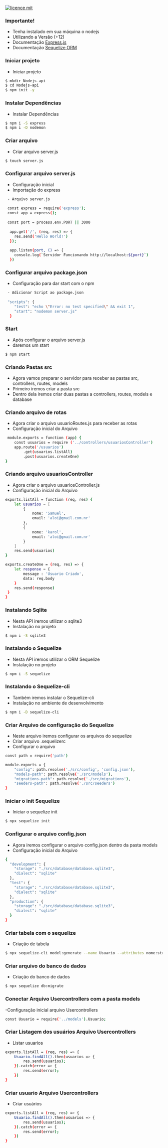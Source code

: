 
[![licence mit](https://img.shields.io/badge/licence-MIT-blue.svg)](https://github.com/samuelikz/Nodejs-Api/blob/master/LICENSE)

### Importante!

 - Tenha instalado em sua máquina o nodejs
 - Utilizando a Versão (+12)
 - Documentação [Express.js](https://expressjs.com/)
 - Documentação [Sequelize ORM](https://sequelize.org/master/index.html)
 
 ### Iniciar projeto
 - Iniciar projeto
 
```sh
$ mkdir Nodejs-api
$ cd Nodejs-api
$ npm init -y
```
### Instalar Dependências 
 - Instalar Dependências
 
 ```sh
 $ npm i -S express
 $ npm i -D nodemon
```
### Criar arquivo 
- Criar arquivo server.js

```sh
$ touch server.js
```

### Configurar arquivo server.js
- Configuração inicial
- Importação do express

```sh
 - Arquivo server.js
 
 const express = require('express');
 const app = express();
 
 const port = process.env.PORT || 3000
 
  app.get('/', (req, res) => {
    res.send('Hello World!')
  });
  
  app.listen(port, () => {
    console.log(`Servidor Funcionando http://localhost:${port}`)
  })
```
### Configurar arquivo package.json
- Configuração para dar start com o npm

```sh
 - Adicionar Script ao package.json
 
 "scripts": {
    "test": "echo \"Error: no test specified\" && exit 1",
    "start": "nodemon server.js"
  }
```
### Start  
- Após configurar o arquivo server.js
- daremos um start

```sh
$ npm start
```
### Criando Pastas src  
- Agora vamos preparar o servidor para receber as pastas src, controllers, routes, models
- Primeiro iremos criar a pasta src
- Dentro dela iremos criar duas pastas a controllers, routes, models e database

### Criando arquivo de rotas 
- Agora criar o arquivo usuarioRoutes.js para receber as rotas
- Configuração inicial do Arquivo

```sh
 module.exports = function (app) {
    const usuarios = require ('../controllers/usuariosController')
    app.route('/usuarios')
        .get(usuarios.listAll)
        .post(usuarios.createOne)
}
```
### Criando arquivo usuariosController 
- Agora criar o arquivo usuariosController.js
- Configuração inicial do Arquivo

```sh
exports.listAll = function (req, res) {
    let usuarios = [
        {
            nome: 'Samuel',
            email: 'aloi@gmail.com.nr'
        },
        {
            nome: 'karol',
            email: 'aloi@gmail.com.nr'
        }
    ]
    res.send(usuarios)
}

exports.createOne = (req, res) => {
    let response = {
        message : 'Usuario Criado',
        data: req.body
    }
    res.send(response)
 }
}
```
### Instalando Sqlite
- Nesta API iremos utilizar o sqlite3
- Instalação no projeto

```sh
$ npm i -S sqlite3
```
### Instalando o Sequelize
- Nesta API iremos utilizar o ORM Sequelize
- Instalação no projeto

```sh
$ npm i -S sequelize
```
### Instalando o Sequelize-cli
- Também iremos instalar o Sequelize-cli
- Instalação no ambiente de desenvolvimento

```sh
$ npm i -D sequelize-cli
```
### Criar Arquivo de configuração do Sequelize
- Neste arquivo iremos configurar os arquivos do sequelize
- Criar arquivo .sequelizerc
- Configurar o arquivo

```sh
const path = require('path')

module.exports = {
    "config": path.resolve('./src/config', 'config.json'),
    "models-path": path.resolve('./src/models'),
    "migrations-path": path.resolve('./src/migrations'),
    "seeders-path": path.resolve('./src/seeders')
}
```
### Iniciar o init Sequelize
- Iniciar o sequelize init
 
```sh
$ npx sequelize init
```
### Configurar o arquivo config.json
- Agora iremos configurar o arquivo config.json dentro da pasta models
- Configuração inicial do Arquivo

```sh
{
  "development": {
    "storage": "./src/database/database.sqlite3",
    "dialect": "sqlite"
  },
  "test": {
    "storage": "./src/database/database.sqlite3",
    "dialect": "sqlite"
  },
  "production": {
    "storage": "./src/database/database.sqlite3",
    "dialect": "sqlite"
  }
}
```
### Criar tabela com o sequelize
- Criação de tabela
 
```sh
$ npx sequelize-cli model:generate --name Usuario --attributes nome:string,email:string
```
### Criar arquivo do banco de dados
- Criação do banco de dados
 
```sh
$ npx sequelize db:migrate
```
### Conectar Arquivo Usercontrollers com a pasta models
-Configuração inicial arquivo Usercontrollers

```sh
const Usuario = require('../models').Usuario;
```
### Criar Listagem dos usuários Arquivo Usercontrollers
- Listar usuarios
 
```sh
exports.listAll = (req, res) => {
    Usuario.findAll().then(usuarios => {
        res.send(usuarios);
    }).catch(error => {
        res.send(error);
    })
}
```
### Criar usuario Arquivo Usercontrollers
- Criar usuários
 
```sh
exports.listAll = (req, res) => {
    Usuario.findAll().then(usuarios => {
        res.send(usuarios);
    }).catch(error => {
        res.send(error);
    })
}
```

